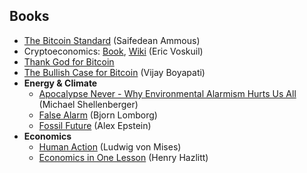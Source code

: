 ## Books

* [The Bitcoin Standard](https://saifedean.com/book/) (Saifedean Ammous)
* Cryptoeconomics: [Book](https://voskuil.org/cryptoeconomics/), [Wiki](https://github.com/libbitcoin/libbitcoin-system/wiki/Cryptoeconomics) (Eric Voskuil)
* [Thank God for Bitcoin](https://www.amazon.com/Thank-God-Bitcoin-Corruption-Redemption/dp/1641991216)
* [The Bullish Case for Bitcoin](https://www.bullishcaseforbitcoin.com/) (Vijay Boyapati)
* **Energy & Climate**
  * [Apocalypse Never - Why Environmental Alarmism Hurts Us All](https://www.amazon.com/Apocalypse-Never-Environmental-Alarmism-Hurts/dp/0063001691) (Michael Shellenberger)
  * [False Alarm](https://www.amazon.com/False-Alarm-Climate-Change-Trillions/dp/1541647475/) (Bjorn Lomborg)
  * [Fossil Future](https://www.amazon.com/Fossil-Future-Flourishing-Requires-Gas-Not/dp/0593420411) (Alex Epstein)
* **Economics**
  * [Human Action](https://mises.org/library/human-action-0) (Ludwig von Mises)
  * [Economics in One Lesson](https://mises.org/library/economics-one-lesson) (Henry Hazlitt)
